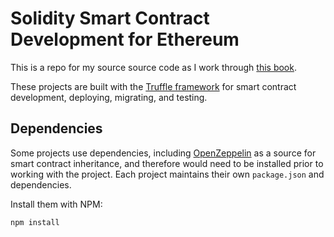 # Solidity Smart Contract Development for Ethereum

This is a repo for my source source code as I work through [this book](https://www.oreilly.com/library/view/hands-on-smart-contract/9781492045250/).

These projects are built with the [Truffle framework](https://trufflesuite.com/) for smart contract development, deploying, migrating, and testing.

## Dependencies

Some projects use dependencies, including [OpenZeppelin](https://openzeppelin.com/) as a source for smart contract inheritance, and therefore would need to be installed prior to working with the project. Each project maintains their own `package.json` and dependencies.

Install them with NPM:

```bash
npm install
```
